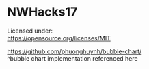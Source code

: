 # NWHacks17

Licensed under:  
https://opensource.org/licenses/MIT

https://github.com/phuonghuynh/bubble-chart/  
^bubble chart implementation referenced here